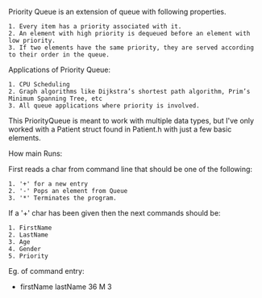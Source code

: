Priority Queue is an extension of queue with following properties.

	1. Every item has a priority associated with it.
	2. An element with high priority is dequeued before an element with low priority.
	3. If two elements have the same priority, they are served according to their order in the queue.

Applications of Priority Queue:

	1. CPU Scheduling
	2. Graph algorithms like Dijkstra’s shortest path algorithm, Prim’s Minimum Spanning Tree, etc
	3. All queue applications where priority is involved.
	
This PriorityQueue is meant to work with multiple data types, but I've only worked with a Patient struct
found in Patient.h with just a few basic elements.

How main Runs:

First reads a char from command line that should be one of the following:

	1. '+' for a new entry
	2. '-' Pops an element from Queue
	3. '*' Terminates the program.
	
If a '+' char has been given then the next commands should be:

	1. FirstName
	2. LastName
	3. Age
	4. Gender
	5. Priority
	
Eg. of command entry:

+ firstName lastName 36 M 3
